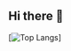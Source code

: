 ## Hi there 👋
[![Top Langs](https://github-readme-stats.vercel.app/api/top-langs/?username=JHN-noob)]
